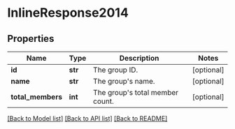 # InlineResponse2014

## Properties
Name | Type | Description | Notes
------------ | ------------- | ------------- | -------------
**id** | **str** | The group ID. | [optional] 
**name** | **str** | The group&#x27;s name. | [optional] 
**total_members** | **int** | The group&#x27;s total member count. | [optional] 

[[Back to Model list]](../README.md#documentation-for-models) [[Back to API list]](../README.md#documentation-for-api-endpoints) [[Back to README]](../README.md)

